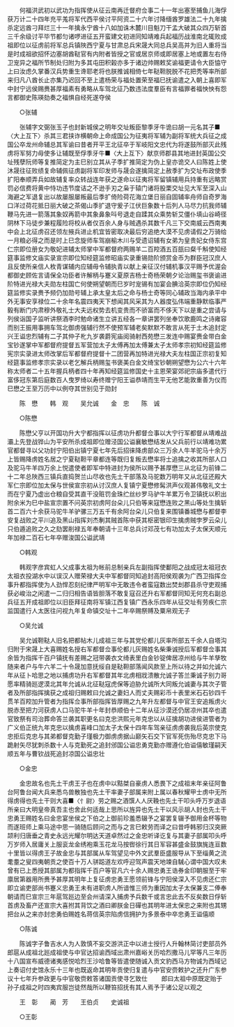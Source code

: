 <!-- { "loadSidebar": true } -->
　　何福洪武初以武功为指挥使从征云南再迁督府佥事二十一年出塞至捕鱼儿海俘获万计二十四年充平羗将军代西平侯讨平阿资二十六年讨降缅酋罗雄法二十九年擒杀定远酋刁拜烂三十一年擒永宁酋十八如加诛木麓川目魁刀干孟大破其众四万斩首三千余级讨平毕节都匀诸啰进征五开蛮建文初进同知靖难兵起福历战淮南北辄败成祖即位以征虏前将军总兵镇陜西宁夏与甘肃总兵宋晟大同总兵吴高并为旧人重将当是时成祖欲招怀边塞胡酋鞑官有内附者皆授之官或居京师或即居塞上地或置左右侍卫宠异之福所节制处归附为多其屯田积榖亦多于诸边帅赐敕奖谕福更请令大臣恊守上曰汝虑久掌番汉兵势重生谗耶老将也朕推诚相倚七年鞑靼脱脱不花把秃等率所部来归凡八酋长止亦集乃迟回不至上遣杨荣与福处置荣至福巳抚谕遣之入朝上喜即军中封宁远侯赐赉甚厚福素有勇略从车驾北征乃数违法度羣臣有言福罪者福怏怏有怨言都御史陈瑛劾奏之福惧自经死遂夺侯 

　　○张辅 

　　张辅字文弼张玉子也封新城侯之明年交址叛臣黎季牙牛诡曰胡一元名其子■〈大上互下〉杀其三君挟诈横朝命上命成国公为征夷将军辅为副将军统大兵征之成国公卒龙州命辅总其军谕曰昔者开平王北征卒于军岐阳文忠代为将遂鼓所部灭此残虏将军努力毋使多让辅既至俘季牙牛■〈大上互下〉献京师郡县其地进封英国公交址残孽阮师等复推简定为主巳别立其从子季扩推简定为伪上皇亦诡交人曰陈姓上使沐晟往征败绩复命辅佩征虏副将军印发师与晟会遂擒简定上赦季扩为交址布政使季扩阳奉顺弄兵如故辅复率众转战连年获之遂命以征夷将军留镇辅用兵持重有远略赏罚必信费将黄中恃功违节度诘之不逊手刃之枭于辕门诸将股栗交址见大军至深入山海避之军退复出以故屡服屡叛最后季扩倚险荷花海立堡日丽自固辅率舟师自奇罗海口洋过荷花抵日丽大破之茶偈山季扩退守爰子江伏巨象数十后列人马尽力抗我师辅鞭马先进一箭落其象奴再箭中其象鼻象呌号退走自蹂其众乘势斩艾僵仆填山谷崎径阴林下马徒步兼程履险将校从者仅百余人身与贼遇杀其数千凡三下交南威云西南夷中会上北征虏召还领左掖兵进止机宜皆密取决最后穷追绝大漠不见虏请假之万骑给一月粮必得之而是时上巳念旋师车驾崩榆木川与受遗诏辅有女弟为皇贵妃女侍东宫仁宗即位册女为敬妃进辅太师掌中军都督府两赐羊二百羫酒五百瓿曰粲千斛使知经筵事监修文庙实录宣宗即位知经筵监修昭庙实录重锡勋阶颁赏金币为群臣冠汉庶人且反使所亲信人枚青谋辅内应辅毋令辅执青以献上亲征汉付辅机事汉平赐予优渥会都御史顾佐言请保全功臣者许解柄与蹇义夏原吉杨士奇杨荣朝夕论治赐玺书褒谕进阶特进光禄大夫勋左柱国亡何使朔望朝而巳岁时宠锡有加宴会腆洽英宗即位仍知经筵监修实录赉予频仍加勋号辅上承太皇太后之命与杨士奇等同心辅政当海内承平中外无事安享禄位二十余年名震四夷天下想闻其风采其为人器度弘伟端重静默临事严毅有断门内肃穆外敬礼士大夫远权势去机变贵而不骄富而不侈天下以是重之尝请与列侯诣国子监听讲祭酒李时勉命诸生立讲五经各一章讲罢列坐奉饮歌鹿鸣之诗雍容而别王振用事拥车驾北御虏强辅行然不使预军辅老矣默默不敢言从死于土木追封定兴王谥忠烈辅有二子其仲子朼九岁袭爵宪庙阅骑射西苑懋三发连中赐宴赉金带白金宝钞遂掌中军都督府提督五军营加太子太傅再加太傅兼太子太师孝宗初知经筵监修宪宗实录进太师改掌后军都督府提督十二团营再加特进光禄大夫左柱国正宗初复知经筵事监修孝宗实录以老乞解兵柄赐玺书褒美白金文绮宝钞朝朔望懋为公六十六年称太师者二十五年握兵柄者四十年再知经筵监修国史十主恩荣宴郊祀宗庙多遣代行富侈冠东第后庭数百人曳罗绮以寿终赠宁阳王谥恭靖而生平无他艺能敦重善为仪而巳懋之王至万历中以例夺其世别见于勋封 

　　陈　懋　　韩　观　　吴允诚　　金　忠　　陈　诚 

　　○陈懋 

　　陈懋父亨以开国功升大宁都指挥以征虏功升都督佥事以大宁行军都督从靖难战灞上先登战铧山为平安所杀成祖即位赠泾国公谥襄敏懋结发从父兵前行以靖难功累官都督寻以父功封宁阳伯出镇宁夏七年先后招徕降虏部众三万余人牛羊驼马十余万上皆赐降虏姓名居之宁夏鞑靼平章都连等既归复叛去懋率将士追擒之收其所部人口及驼马牛羊四万余上悦遣使者即军中特进封为侯所以赐予甚厚懋三从北征为前锋二十二年总陜西三镇兵直捣贺兰山尽收也先土干部落及马驼数万明年又从北征还殿大军仁宗即位加太保与世侯宣宗初从讨汉庶人复镇宁夏懋修髯洪声仪观甚伟敬礼文士而在宁夏乃虚出仓粮自受其直干没赃罚金珠纻丝纱罗马驴牛羊累万令卫镇抚以积出附余米为巳中盐宣宗置不问英宗初虏阿台朵儿只伯等来寇懋连败之黑山等处生擒斩首二百六十余获马驼牛羊驴骡三万五千有余阿台朵儿只伯复来围镇番城懋与都督李安复战败之平川追及黑山指挥刘杰剸其贼首陈中获其枢密银印生擒虏贼孛罗云朵儿只伯遁追败之久之劾罢削禄五年奉朝请十三年总兵讨邓茂七有功加太子太保天顺元年加禄二百石七年卒赠浚国公谥武靖 

　　○韩观 

　　韩观字彦宾虹人父成事太祖为帐前总制亲兵左副指挥使鄱阳之战成冠太祖冠衣太祖衣投湖水中以误汉人赠荣禄大夫中军都督同知追封高阳侯观袭为广西卫指挥佥事升都指挥使为人劲悍忍刻纪律严明军中无敢违令者蛮寇数出焚刦郡县杀守吏观捕获必峻治之闲遣一二归归相告语皆胆落不敢复寇召还升右军都督同知无何充右副总兵征五开成祖即位以旧臣拜征南将军镇江西复镇广西永乐四年从征交址有劳疾仁宗监国遣行人太医往问视九年复命镇交址十二年卒赐祭赙及粟帛观无子 

　　○吴允诚 

　　吴允诚靼鞑人旧名把都帖木儿成祖三年与其党伦都儿灰率所部五千余人自塔沟归附于宋晟上大喜赐姓名授右军都督佥事伦都儿灰赐姓名柴秉诚授后军都督佥事其余皆为指挥千百户镇抚有差赐之冠带袭衣文绮表里白金钞锭俾居凉州给与牛羊孳牧随来者户与牛六羊二十令晟加意抚绥自是鞑靼部落闻风款至上所以待之并如允诚六年从征卜哈思之地以捕虏功升右军都督其年北虏相戕溃散允诚子答兰秉诚子别力哥愿率精骑廵逻漠北其年允诚从北征鞑寇虎保等迫胁允诚所大同叛允诚妻与其次子管者及所部指挥擒获之成祖归赐敕曰允诚之妻妇人而丈夫赐彩币十表里米石石钞四千贯羊百羫加升管者为指挥佥事所部指挥皆厚赐之九年升左都督与中官王安追叛虏火脱赤至把力河获虏人口马驼牛羊十年封恭顺伯十二年从征沙漠还仍居凉州其卒也遣官致祭有司治葬命答兰袭其职更名曰克忠洪熙元年克忠以从征擒胡功进侯进管者为广义伯正统九年克忠以擒虏喜峰口加太子太保十四年车驾亲征虏虏袭我后英宗使克忠拒后克忠与其弟都督克勤子瑾极力御虏虏据山巅矢石交下官军死伤殆尽克忠下马跪射矢尽犹刺杀数十人与克勤死之追封邠国公谥忠勇克勤亦赠遵化伯谥僖敏瑾嗣天顺五年与曹钦战死追封凉国公谥忠壮 

　　○金忠 

　　金忠故名也先土干虏王子也在虏中以黠桀自豪虏人悉畏下之成祖末年亲征阿鲁台阿鲁台闻大兵来悉鸟兽散独也先土干率妻子部属来附上属以春秋耀甲士虏中无所得虏得也先土干则大喜■〈忄尉〉劳之赐之酒馔人人厌鞔也先土干叩头呼万岁退语所亲曰大明皇帝真吾主也舍此何适哉上思所以旌异也先土干以风示胡人封也先土干忠勇王赐姓名曰金忠宴坐侯之下伯之上御前珍羞悉辍予之宴罢复辍予御用金杯等物而遂班师上乘马途中思一骑随后顾问之而与之言巳敕劳而译之曰昔呼韩邪归汉突厥颉利归唐垂之青史永远光耀尔明达天道卓然过之金忠听译讫复与其妻子部属叩头呼万岁师入居庸关上服衮龙金绣袍乘玉花龙马按辔徐行其日军容甚盛金鼓旗旄连亘数十里皆以得虏王子故金忠与其部属从车驾望见中外文武羣臣盛服导从下至缁黄之流耄耋之叟四夷朝贡之使百十万人骈跽道左欢呼迎驾声震天地竦自駴心谓中国大叹未曾有已上悉授其部属为都指挥千百户等官凡六十余人赐忠勇王诰券金印朝服至于牢廪居第器用所赉予甚厚其明年上复征虏忠勇王愿领前锋与宁阳侯深入不见虏还仁宗即立谕吏部尚书蹇义忠勇王未有进职虏人所谙惟三师为重因加太子太保兼支二俸奉朝请而巳宣宗三年扈驾廵边至会州请深入捕虏予兵数千或言忠此去不反矣数日俘斩首虏及畜产还宣宗大喜拊其背饮之酒曰卿朕金日磾也其明年进太保忠之来附也其甥把台从之来亦封忠勇伯赐姓名蒋信英宗陷虏信拥护为多景泰中卒忠勇王谥僖顺 

　　○陈诚 

　　陈诚字子鲁吉水人为人敦慎不妄交游洪正中以进士授行人升翰林简讨吏部员外郎扈从成祖北廵成祖使与中官达招谕西域出肃州嘉峪关历哈烈撒马儿罕等凡三年历十八国宣布威德诸夷感悦哈烈王沙哈鲁等皆遣使随诚入贡文豹西马方物诚为西域记上奏诏付史馆永乐十三年也既返命其明年贡使归复遣与中官安赍敕护之还升广东参议十七年升参政更与中官敬赍敕答诸国贡使寻乞致仕 
　　郎曰太祖中原既定贻于孙子成祖之时四夷宾服岂徒然哉所以鞭笞招抚有其人焉予于诸公足以观之 

　　王　彰　　蔺　芳　　王伯贞　　史诚祖 

　　○王彰 


